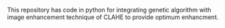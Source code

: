 This repository has code in python for integrating genetic algorithm with image enhancement technique of CLAHE to provide optimum enhancment.
